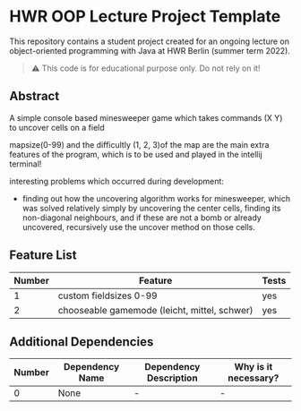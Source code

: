 # HWR OOP Lecture Project Template

[TODO]: # (Change README.md Headline to better fit to your project!)

This repository contains a student project created for an ongoing lecture on object-oriented programming with Java at HWR Berlin (summer term 2022).

> :warning: This code is for educational purpose only. Do not rely on it!

## Abstract
[TODO]: # (Write a short description of your project.)
A simple console based minesweeper game which takes commands (X Y)  to uncover cells on a field   

mapsize(0-99) and the difficultly (1, 2, 3)of the map are the main extra features of the program, which is to be used and played in the intellij terminal!

interesting problems which occurred during development:  
- finding out how the uncovering algorithm works for minesweeper, which was solved relatively simply by uncovering the center cells, finding its non-diagonal 
neighbours, and if these are not a bomb or already uncovered, recursively use the uncover method on those cells.

## Feature List

[TODO]: # (For each feature implemented, add a row to the table!)

| Number | Feature                                         | Tests |
|-----|-------------------------------------------------|-------|
| 1   | custom fieldsizes 0-99                          | yes   |
| 2   | chooseable gamemode (leicht, mittel, schwer)    | yes   |


## Additional Dependencies

| Number | Dependency Name | Dependency Description | Why is it necessary? |
|--------|--------------|------------------------|----------------------|
| 0      | None         | -                      | -                    |


